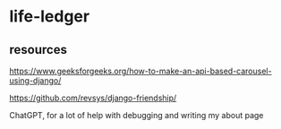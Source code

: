# life-ledger

## resources
https://www.geeksforgeeks.org/how-to-make-an-api-based-carousel-using-django/

https://github.com/revsys/django-friendship/

ChatGPT, for a lot of help with debugging and writing my about page 